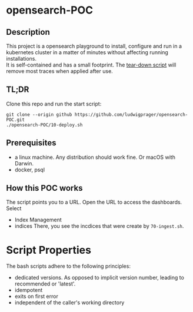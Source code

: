 # opensearch-POC

## Description

This project is a opensearch playground to install, configure and run in a kubernetes cluster 
in a matter of minutes without affecting running installations.  
It is self-contained and has a small footprint. The [tear-down script](./90-teardown.sh) will
remove most traces when applied after use.

## TL;DR
Clone this repo and run the start script:

```
git clone --origin github https://github.com/ludwigprager/opensearch-POC.git
./opensearch-POC/10-deploy.sh
```


## Prerequisites
- a linux machine. Any distribution should work fine. Or macOS with Darwin.   
- docker, psql

## How this POC works

The script points you to a URL. Open the URL to access the dashboards.  
Select
- Index Management
- indices
There, you see the incdices that were create by `70-ingest.sh`.

# Script Properties

The bash scripts adhere to the following principles:
- dedicated versions. As opposed to implicit version number, leading to recommended or 'latest'.
- idempotent
- exits on first error
- independent of the caller's working directory
